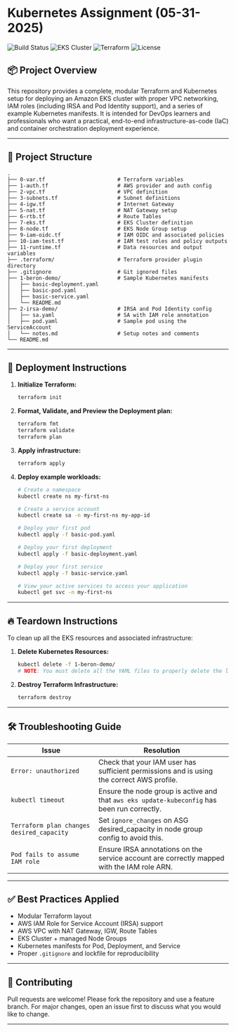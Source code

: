 # Kubernetes Assignment (05-31-2025)

![Build Status](https://img.shields.io/badge/build-passing-brightgreen)
![EKS Cluster](https://img.shields.io/badge/EKS-Cluster-blue)
![Terraform](https://img.shields.io/badge/terraform-v1.6+-purple)
![License](https://img.shields.io/badge/license-MIT-green)

## 📦 Project Overview

This repository provides a complete, modular Terraform and Kubernetes setup for deploying an Amazon EKS cluster with proper VPC networking, IAM roles (including IRSA and Pod Identity support), and a series of example Kubernetes manifests. It is intended for DevOps learners and professionals who want a practical, end-to-end infrastructure-as-code (IaC) and container orchestration deployment experience.

---

## 📁 Project Structure

```text
.
├── 0-var.tf                       # Terraform variables
├── 1-auth.tf                      # AWS provider and auth config
├── 2-vpc.tf                       # VPC definition
├── 3-subnets.tf                   # Subnet definitions
├── 4-igw.tf                       # Internet Gateway
├── 5-nat.tf                       # NAT Gateway setup
├── 6-rtb.tf                       # Route Tables
├── 7-eks.tf                       # EKS Cluster definition
├── 8-node.tf                      # EKS Node Group setup
├── 9-iam-oidc.tf                  # IAM OIDC and associated policies
├── 10-iam-test.tf                 # IAM test roles and policy outputs
├── 11-runtime.tf                  # Data resources and output variables
├── .terraform/                    # Terraform provider plugin directory
├── .gitignore                     # Git ignored files
├── 1-beron-demo/                  # Sample Kubernetes manifests
│   ├── basic-deployment.yaml
│   ├── basic-pod.yaml
│   ├── basic-service.yaml
│   └── README.md
├── 2-irsa-demo/                   # IRSA and Pod Identity config
│   ├── sa.yaml                    # SA with IAM role annotation
│   ├── pod.yaml                   # Sample pod using the ServiceAccount
│   └── notes.md                   # Setup notes and comments
└── README.md                      
```

---

## 🚀 Deployment Instructions

1. **Initialize Terraform:**

   ```bash
   terraform init
   ```

2. **Format, Validate, and Preview the Deployment plan:**

   ```bash
   terraform fmt
   terraform validate
   terraform plan
   ```

3. **Apply infrastructure:**

   ```bash
   terraform apply
   ```

4. **Deploy example workloads:**

   ```bash  
   # Create a namespace
   kubectl create ns my-first-ns
   
   # Create a service account
   kubectl create sa -n my-first-ns my-app-id
   
   # Deploy your first pod
   kubectl apply -f basic-pod.yaml
   
   # Deploy your first deployment
   kubectl apply -f basic-deployment.yaml
   
   # Deploy your first service
   kubectl apply -f basic-service.yaml

   # View your active services to access your application
   kubectl get svc -n my-first-ns 
   ```

---

## 🔥 Teardown Instructions

To clean up all the EKS resources and associated infrastructure:

1. **Delete Kubernetes Resources:**

   ```bash
   kubectl delete -f 1-beron-demo/
   # NOTE: You must delete all the YAML files to properly delete the load balancer
   ```

2. **Destroy Terraform Infrastructure:**

   ```bash
   terraform destroy
   ```

---

## 🛠️ Troubleshooting Guide

| Issue | Resolution |
|-------|------------|
| `Error: unauthorized` | Check that your IAM user has sufficient permissions and is using the correct AWS profile. |
| `kubectl timeout` | Ensure the node group is active and that `aws eks update-kubeconfig` has been run correctly. |
| `Terraform plan changes desired_capacity` | Set `ignore_changes` on ASG desired_capacity in node group config to avoid this. |
| `Pod fails to assume IAM role` | Ensure IRSA annotations on the service account are correctly mapped with the IAM role ARN. |

---

## ✅ Best Practices Applied

- Modular Terraform layout
- AWS IAM Role for Service Account (IRSA) support
- AWS VPC with NAT Gateway, IGW, Route Tables
- EKS Cluster + managed Node Groups
- Kubernetes manifests for Pod, Deployment, and Service
- Proper `.gitignore` and lockfile for reproducibility

---

## 🤝 Contributing

Pull requests are welcome! Please fork the repository and use a feature branch. For major changes, open an issue first to discuss what you would like to change.

---
